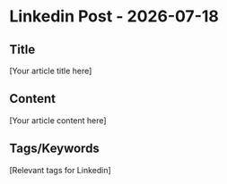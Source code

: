 # Linkedin Post - 2026-07-18

## Title
[Your article title here]

## Content
[Your article content here]

## Tags/Keywords
[Relevant tags for Linkedin]
